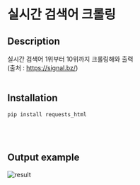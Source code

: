 # 실시간 검색어 크롤링

## Description
실시간 검색어 1위부터 10위까지 크롤링해와 출력<br>
(출처 : https://signal.bz/)
<br><br>

## Installation
```
pip install requests_html
```
<br><br>

## Output example
![result](https://user-images.githubusercontent.com/103200144/166220522-ddd93aa8-a42b-4663-b9f8-23436d61b5a3.png)
